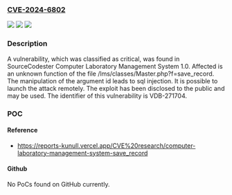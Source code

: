 ### [CVE-2024-6802](https://cve.mitre.org/cgi-bin/cvename.cgi?name=CVE-2024-6802)
![](https://img.shields.io/static/v1?label=Product&message=Computer%20Laboratory%20Management%20System&color=blue)
![](https://img.shields.io/static/v1?label=Version&message=%3D%201.0%20&color=brighgreen)
![](https://img.shields.io/static/v1?label=Vulnerability&message=CWE-89%20SQL%20Injection&color=brighgreen)

### Description

A vulnerability, which was classified as critical, was found in SourceCodester Computer Laboratory Management System 1.0. Affected is an unknown function of the file /lms/classes/Master.php?f=save_record. The manipulation of the argument id leads to sql injection. It is possible to launch the attack remotely. The exploit has been disclosed to the public and may be used. The identifier of this vulnerability is VDB-271704.

### POC

#### Reference
- https://reports-kunull.vercel.app/CVE%20research/computer-laboratory-management-system-save_record

#### Github
No PoCs found on GitHub currently.

